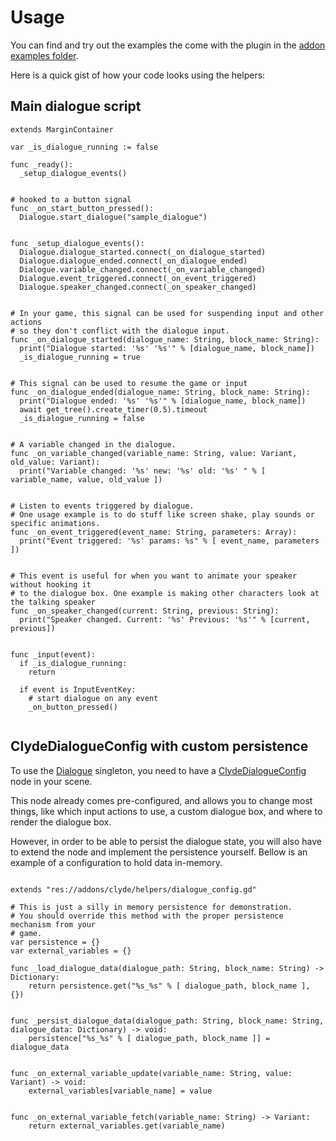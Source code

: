 <!--
nav-max: 1
-->
# Usage

You can find and try out the examples the come with the plugin in the [addon examples folder](https://github.com/viniciusgerevini/godot-clyde-dialogue/tree/godot_4/addons/clyde/examples).

Here is a quick gist of how your code looks using the helpers:

## Main dialogue script

```gdscript
extends MarginContainer

var _is_dialogue_running := false

func _ready():
  _setup_dialogue_events()


# hooked to a button signal
func _on_start_button_pressed():
  Dialogue.start_dialogue("sample_dialogue")


func _setup_dialogue_events():
  Dialogue.dialogue_started.connect(_on_dialogue_started)
  Dialogue.dialogue_ended.connect(_on_dialogue_ended)
  Dialogue.variable_changed.connect(_on_variable_changed)
  Dialogue.event_triggered.connect(_on_event_triggered)
  Dialogue.speaker_changed.connect(_on_speaker_changed)


# In your game, this signal can be used for suspending input and other actions
# so they don't conflict with the dialogue input.
func _on_dialogue_started(dialogue_name: String, block_name: String):
  print("Dialogue started: '%s' '%s'" % [dialogue_name, block_name])
  _is_dialogue_running = true


# This signal can be used to resume the game or input
func _on_dialogue_ended(dialogue_name: String, block_name: String):
  print("Dialogue ended: '%s' '%s'" % [dialogue_name, block_name])
  await get_tree().create_timer(0.5).timeout
  _is_dialogue_running = false


# A variable changed in the dialogue.
func _on_variable_changed(variable_name: String, value: Variant, old_value: Variant):
  print("Variable changed: '%s' new: '%s' old: '%s' " % [ variable_name, value, old_value ])


# Listen to events triggered by dialogue.
# One usage example is to do stuff like screen shake, play sounds or specific animations.
func _on_event_triggered(event_name: String, parameters: Array):
  print("Event triggered: '%s' params: %s" % [ event_name, parameters ])


# This event is useful for when you want to animate your speaker without hooking it
# to the dialogue box. One example is making other characters look at the talking speaker
func _on_speaker_changed(current: String, previous: String):
  print("Speaker changed. Current: '%s' Previous: '%s'" % [current, previous])


func _input(event):
  if _is_dialogue_running:
    return

  if event is InputEventKey:
    # start dialogue on any event
    _on_button_pressed()


```

## ClydeDialogueConfig with custom persistence

To use the [Dialogue](./1-dialogue_ref.md) singleton, you need to have a [ClydeDialogueConfig](./2-config_ref.md) node in your scene.

This node already comes pre-configured, and allows you to change most things, like which input actions to use, a custom dialogue box, and where to render the dialogue box.

However, in order to be able to persist the dialogue state, you will also have to extend the node and implement the persistence yourself. Bellow is an example of a configuration to hold data in-memory.

```gdscript

extends "res://addons/clyde/helpers/dialogue_config.gd"

# This is just a silly in memory persistence for demonstration.
# You should override this method with the proper persistence mechanism from your
# game.
var persistence = {}
var external_variables = {}

func _load_dialogue_data(dialogue_path: String, block_name: String) -> Dictionary:
	return persistence.get("%s_%s" % [ dialogue_path, block_name ], {})


func _persist_dialogue_data(dialogue_path: String, block_name: String, dialogue_data: Dictionary) -> void:
	persistence["%s_%s" % [ dialogue_path, block_name ]] = dialogue_data


func _on_external_variable_update(variable_name: String, value: Variant) -> void:
	external_variables[variable_name] = value


func _on_external_variable_fetch(variable_name: String) -> Variant:
	return external_variables.get(variable_name)

```
